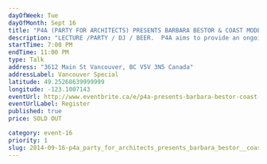 ```yaml
---
dayOfWeek: Tue
dayOfMonth: Sept 16
title: "P4A (PARTY FOR ARCHITECTS) PRESENTS BARBARA BESTOR & COAST MODERN"
description: "LECTURE /PARTY / DJ / BEER.  P4A aims to provide an ongoing forum for Vancouver's architects + designers to get together. This special edition P4A for Vancouver Design Week will be bigger and better than ever."
startTime: 7:00 PM
endTime: 11:00 PM
type: Talk
address: "3612 Main St Vancouver, BC V5V 3N5 Canada"
addressLabel: Vancouver Special
latitude: 49.25268639999999
longitude: -123.1007143
eventUrl: http://www.eventbrite.ca/e/p4a-presents-barbara-bestor-coast-modern-for-vdw-tickets-12788704359?aff=vdw2014
eventUrlLabel: Register
published: true
price: SOLD OUT

category: event-16
priority: 1
slug: 2014-09-16-p4a_party_for_architects_presents_barbara_bestor__coast_modern
---
```

